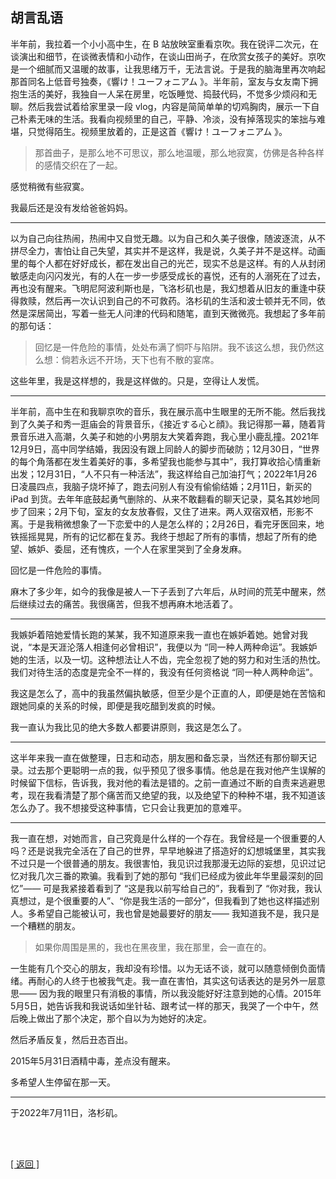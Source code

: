 ## 胡言乱语

半年前，我拉着一个小小高中生，在 B 站放映室重看京吹。我在锐评二次元，在谈演出和细节，在谈微表情和小动作，在谈山田尚子，在欣赏女孩子的美好。京吹是一个细腻而又温暖的故事，让我思绪万千，无法言说。于是我的脑海里再次响起那首同名上低音号独奏，《響け！ユーフォニアム 》。半年前，室友与女友南下拥抱生活的美好，我独自一人呆在房里，吃饭睡觉、捣鼓代码，不觉多少烦闷和无聊。然后我尝试着给家里录一段 vlog，内容是简简单单的切鸡胸肉，展示一下自己朴素无味的生活。我看向视频里的自己，平静、冷淡，没有掉落现实的笨拙与难堪，只觉得陌生。视频里放着的，正是这首《響け！ユーフォニアム 》。

> 那首曲子，是那么地不可思议，那么地温暖，那么地寂寞，仿佛是各种各样的感情交织在了一起。

感觉稍微有些寂寞。

我最后还是没有发给爸爸妈妈。

------

以为自己向往热闹，热闹中又自觉无趣。以为自己和久美子很像，随波逐流，从不拼尽全力，害怕让自己失望，其实并不是这样，我是说，久美子并不是这样。动画里的每个人都在好好成长，都在发出自己的光芒，现实不总是这样。有的人从封闭敏感走向闪闪发光，有的人在一步一步感受成长的喜悦，还有的人溺死在了过去，再也没有醒来。飞明尼阿波利斯也是，飞洛杉矶也是，我幻想着从旧友的重逢中获得救赎，然后再一次认识到自己的不可救药。洛杉矶的生活和波士顿并无不同，依然是深居简出，写着一些无人问津的代码和随笔，直到天微微亮。我想起了多年前的那句话：

> 回忆是一件危险的事情，处处布满了恫吓与陷阱。我不该这么想，我仍然这么想：倘若永远不开场，天下也有不散的宴席。

这些年里，我是这样想的，我是这样做的。只是，空得让人发慌。

------

半年前，高中生在和我聊京吹的音乐，我在展示高中生眼里的无所不能。然后我找到了久美子和秀一逛庙会的背景音乐，《接近する心と顔》。我记得那一幕，随着背景音乐进入高潮，久美子和她的小男朋友大笑着奔跑，我心里小鹿乱撞。2021年12月9日，高中同学结婚，我因没有跟上同龄人的脚步而破防；12月30日，“世界的每个角落都在发生着美好的事，多希望我也能参与其中”，我打算收拾心情重新出发；12月31日，“人不只有一种活法”，我这样给自己加油打气；2022年1月26日凌晨四点，我脑子烧坏掉了，跑去问别人有没有偷偷结婚；2月11日，新买的 iPad 到货。去年年底鼓起勇气删除的、从来不敢翻看的聊天记录，莫名其妙地同步了回来；2月下旬，室友的女友放春假，又住了进来。两人双宿双栖，形影不离。于是我稍微想象了一下恋爱中的人是怎么样的；2月26日，看完牙医回来，地铁摇摇晃晃，所有的记忆都在复苏。我终于想起了所有的事情，想起了所有的绝望、嫉妒、委屈，还有愧疚，一个人在家里哭到了全身发麻。

回忆是一件危险的事情。

麻木了多少年，如今的我像是被人一下子丢到了六年后，从时间的荒芜中醒来，然后继续过去的痛苦。我很痛苦，但我不想再麻木地活着了。

------

我嫉妒着陪她爱情长跑的某某，我不知道原来我一直也在嫉妒着她。她曾对我说，“本是天涯沦落人相逢何必曾相识”，我便以为 “同一种人两种命运”。我嫉妒她的生活，以及一切。这种想法让人不齿，完全忽视了她的努力和对生活的热忱。我们对待生活的态度是完全不一样的，我没有任何资格说 “同一种人两种命运”。

我这是怎么了，高中的我虽然偏执敏感，但至少是个正直的人，即便是她在苦恼和跟她同桌的关系的时候，即便是我吃醋到发疯的时候。

我一直认为我比见的绝大多数人都要讲原则，我这是怎么了。

------

这半年来我一直在做整理，日志和动态，朋友圈和备忘录，当然还有那份聊天记录。过去那个更聪明一点的我，似乎预见了很多事情。他总是在我对他产生误解的时候留下信标，告诉我，我对他的看法是错的。之前一直通过不断的自责来逃避思考，现在我看清楚了那个痛苦而又绝望的我，以及绝望下的种种不堪，我不知道该怎么办了。我不想接受这种事情，它只会让我更加的意难平。

------

我一直在想，对她而言，自己究竟是什么样的一个存在。我曾经是一个很重要的人吗？还是说我完全活在了自己的世界，早早地躲进了搭造好的幻想城堡里，其实我不过只是一个很普通的朋友。我很害怕，我见识过我那漫无边际的妄想，见识过记忆对我几次三番的欺骗。我看到了她的那句 “我们已经成为彼此年华里最深刻的回忆”—— 可是我紧接着看到了 “这是我以前写给自己的”，我看到了 “你对我，我认真想过，是个很重要的人”、“你是我生活的一部分”，但我看到了她也这样描述别人。多希望自己能被认可，我也曾是她最要好的朋友—— 我知道我不是，我只是一个糟糕的朋友。

> 如果你周围是黑的，我也在黑夜里，我在那里，会一直在的。

一生能有几个交心的朋友，我却没有珍惜。以为无话不谈，就可以随意倾倒负面情绪。再耐心的人终于也被我气走。我一直在害怕，其实这句话表达的是另外一层意思—— 因为我的眼里只有消极的事情，所以我没能好好注意到她的心情。2015年5月5日，她告诉我和我说话如坐针毡、跟考试一样的那天，我哭了一个中午，然后晚上做出了那个决定，那个自以为为她好的决定。

然后矛盾反复，然后丑态百出。

2015年5月31日酒精中毒，差点没有醒来。

多希望人生停留在那一天。

------

于2022年7月11日，洛杉矶。

<br>

<br>

[[ 返回 ]](../../../../sites/proses/多余的话.md)
